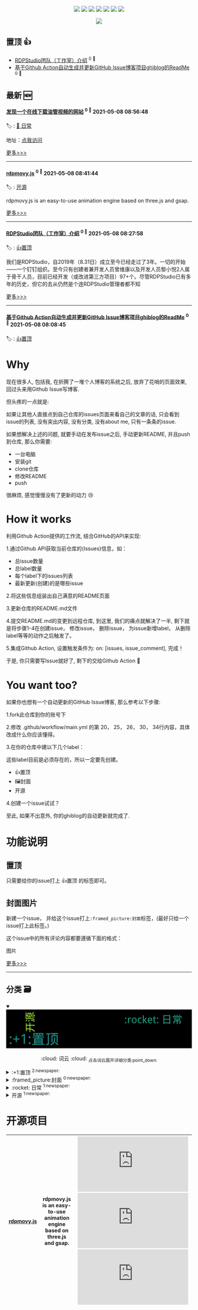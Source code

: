 

<p align='center'>
    <img src="https://badgen.net/badge/labels/4"/>
    <img src="https://badgen.net/github/issues/rdp-studio/ghiblog"/>
    <img src="https://badgen.net/badge/last-commit/2021-05-08 08:57:12"/>
    <img src="https://badgen.net/github/forks/rdp-studio/ghiblog"/>
    <img src="https://badgen.net/github/stars/rdp-studio/ghiblog"/>
    <img src="https://badgen.net/github/watchers/rdp-studio/ghiblog"/>
    <img src="https://badgen.net/github/release/rdp-studio/ghiblog"/>
</p>

<p align='center'>
    <a href="https://github.com/jwenjian/visitor-count-badge">
        <img src="https://visitor-badge.glitch.me/badge?page_id=rdp-studio.ghiblog"/>
    </a>
</p>


## 置顶 :thumbsup: 
- [RDPStudio团队（工作室）介绍](https://github.com/rdp-studio/ghiblog/issues/2)  <sup>0 :speech_balloon:</sup>  	 
- [基于Github Action自动生成并更新GitHub Issue博客项目ghiblog的ReadMe](https://github.com/rdp-studio/ghiblog/issues/1)  <sup>0 :speech_balloon:</sup>  	 
## 最新 :new: 

#### [发现一个在线下载油管视频的网站](https://github.com/rdp-studio/ghiblog/issues/4) <sup>0 :speech_balloon:</sup> 	 2021-05-08 08:56:48

:label: : [:rocket: 日常](https://github.com/rdp-studio/ghiblog/labels/%3Arocket%3A%20%E6%97%A5%E5%B8%B8)

地址：[点我访问](https://yt1s.com/zh-cn)

[更多>>>](https://github.com/rdp-studio/ghiblog/issues/4)

---


#### [rdpmovy.js](https://github.com/rdp-studio/ghiblog/issues/3) <sup>0 :speech_balloon:</sup> 	 2021-05-08 08:41:44

:label: : [开源](https://github.com/rdp-studio/ghiblog/labels/%E5%BC%80%E6%BA%90)

rdpmovy.js is an easy-to-use animation engine based on three.js and gsap.

[更多>>>](https://github.com/rdp-studio/ghiblog/issues/3)

---


#### [RDPStudio团队（工作室）介绍](https://github.com/rdp-studio/ghiblog/issues/2) <sup>0 :speech_balloon:</sup> 	 2021-05-08 08:27:58

:label: : [:+1:置顶](https://github.com/rdp-studio/ghiblog/labels/%3A%2B1%3A%E7%BD%AE%E9%A1%B6)

我们是RDPStudio，自2019年（8.31日）成立至今已经走过了3年。一切的开始——一个钉钉组织。至今只有创建者兼开发人员曾维康以及开发人员黎小悦2人属于骨干人员，目前已经开发（或改进第三方项目）97+个。尽管RDPStudio已有多年的历史，但它的去从仍然是个连RDPStudio管理者都不知

[更多>>>](https://github.com/rdp-studio/ghiblog/issues/2)

---


#### [基于Github Action自动生成并更新GitHub Issue博客项目ghiblog的ReadMe](https://github.com/rdp-studio/ghiblog/issues/1) <sup>0 :speech_balloon:</sup> 	 2021-05-08 08:08:45

:label: : [:+1:置顶](https://github.com/rdp-studio/ghiblog/labels/%3A%2B1%3A%E7%BD%AE%E9%A1%B6)

# Why

现在很多人, 包括我, 在折腾了一堆个人博客的系统之后, 放弃了花哨的页面效果, 回过头来用Github Issue写博客.

但头疼的一点就是:

如果让其他人直接点到自己仓库的issues页面来看自己的文章的话, 只会看到issue的列表, 没有突出内容, 没有分类, 没有about me, 只有一条条的issue.

如果想解决上述的问题, 就要手动在发布issue之后, 手动更新README, 并且push到仓库, 那么你需要:

- 一台电脑
- 安装git
- clone仓库
- 修改README
- push

很麻烦, 感觉慢慢没有了更新的动力 😢

# How it works

利用Github Action提供的工作流, 结合GitHub的API来实现:

1.通过Github API获取当前仓库的(Issues)信息，如：

- 总issue数量
- 总label数量
- 每个label下的issues列表
- 最新更新(创建)的是哪些issue

2.将这些信息组装出自己满意的README页面

3.更新仓库的README.md文件

4.提交README.md的变更到远程仓库, 到这里, 我们的痛点就解决了一半, 剩下就是将步骤1-4在创建issue， 修改issue， 删除issue， 为issue新增label， 从删除label等等的动作之后触发了。

5.集成Github Action, 设置触发条件为: on: [issues, issue_comment], 完成！

于是, 你只需要写Issue就好了, 剩下的交给Github Action 🎉

# You want too?

如果你也想有一个自动更新的GitHub Issue博客, 那么参考以下步骤:

1.fork此仓库到你的账号下

2.修改 .github/workflow/main.yml 的第 20， 25， 26， 30， 34行内容，具体改成什么你应该懂得。

3.在你的仓库中建以下几个label：

这些label目前是必须存在的，所以一定要先创建。

- :+1:置顶
- :framed_picture:封面
- 开源

4.创建一个issue试试？

至此, 如果不出意外, 你的ghiblog的自动更新就完成了.

# 功能说明

## 置顶

只需要给你的issue打上 :+1:置顶 的标签即可。

## 封面图片

新建一个issue， 并给这个issue打上`:framed_picture:封面`标签，(最好只给一个issue打上此标签。)

这个issue中的所有评论内容都要遵循下面的格式：

图片<br/>

[更多>>>](https://github.com/rdp-studio/ghiblog/issues/1)

---


## 分类  :card_file_box: 

<details open="open">
    <summary>
        <img src="assets/wordcloud.png" title="词云, 点击展开详细分类" alt="词云， 点击展开详细分类">
        <p align="center">:cloud: 词云 :cloud: <sub>点击词云展开详细分类:point_down: </sub></p>
    </summary>


<details>
<summary>:+1:置顶	<sup>2:newspaper:</sup></summary>

- [RDPStudio团队（工作室）介绍](https://github.com/rdp-studio/ghiblog/issues/2)  <sup>0 :speech_balloon:</sup>  	 
- [基于Github Action自动生成并更新GitHub Issue博客项目ghiblog的ReadMe](https://github.com/rdp-studio/ghiblog/issues/1)  <sup>0 :speech_balloon:</sup>  	 


</details>

<details>
<summary>:framed_picture:封面	<sup>0:newspaper:</sup></summary>



</details>

<details>
<summary>:rocket: 日常	<sup>1:newspaper:</sup></summary>

- [发现一个在线下载油管视频的网站](https://github.com/rdp-studio/ghiblog/issues/4)  <sup>0 :speech_balloon:</sup>  	 


</details>

<details>
<summary>开源	<sup>1:newspaper:</sup></summary>

- [rdpmovy.js](https://github.com/rdp-studio/ghiblog/issues/3)  <sup>0 :speech_balloon:</sup>  	 


</details>


</details>    

# 开源项目


| [rdpmovy.js](https://github.com/rdp-studio/rdpmovy.js) | rdpmovy.js is an easy-to-use animation engine based on three.js and gsap. | ![](https://badgen.net/github/stars/rdp-studio/rdpmovy.js) ![](https://badgen.net/github/forks/rdp-studio/rdpmovy.js) ![](https://badgen.net/github/watchers/rdp-studio/rdpmovy.js) |
| --- | --- | --- |

